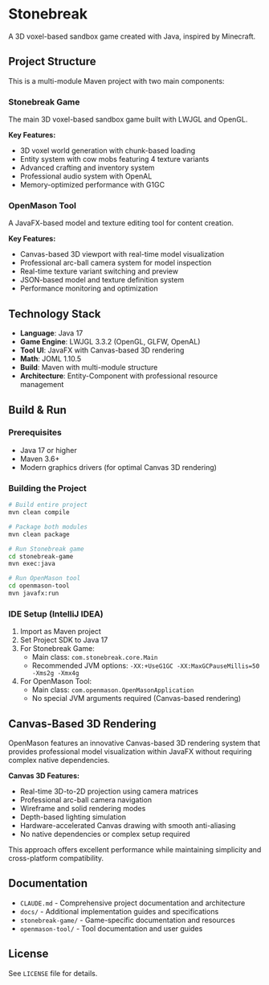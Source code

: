 # Stonebreak

A 3D voxel-based sandbox game created with Java, inspired by Minecraft.

## Project Structure

This is a multi-module Maven project with two main components:

### Stonebreak Game
The main 3D voxel-based sandbox game built with LWJGL and OpenGL.

**Key Features:**
- 3D voxel world generation with chunk-based loading
- Entity system with cow mobs featuring 4 texture variants
- Advanced crafting and inventory system
- Professional audio system with OpenAL
- Memory-optimized performance with G1GC

### OpenMason Tool
A JavaFX-based model and texture editing tool for content creation.

**Key Features:**
- Canvas-based 3D viewport with real-time model visualization
- Professional arc-ball camera system for model inspection
- Real-time texture variant switching and preview
- JSON-based model and texture definition system
- Performance monitoring and optimization

## Technology Stack

- **Language**: Java 17
- **Game Engine**: LWJGL 3.3.2 (OpenGL, GLFW, OpenAL)
- **Tool UI**: JavaFX with Canvas-based 3D rendering
- **Math**: JOML 1.10.5
- **Build**: Maven with multi-module structure
- **Architecture**: Entity-Component with professional resource management

## Build & Run

### Prerequisites
- Java 17 or higher
- Maven 3.6+
- Modern graphics drivers (for optimal Canvas 3D rendering)

### Building the Project
```bash
# Build entire project
mvn clean compile

# Package both modules
mvn clean package

# Run Stonebreak game
cd stonebreak-game
mvn exec:java

# Run OpenMason tool
cd openmason-tool
mvn javafx:run
```

### IDE Setup (IntelliJ IDEA)
1. Import as Maven project
2. Set Project SDK to Java 17
3. For Stonebreak Game:
   - Main class: `com.stonebreak.core.Main`
   - Recommended JVM options: `-XX:+UseG1GC -XX:MaxGCPauseMillis=50 -Xms2g -Xmx4g`
4. For OpenMason Tool:
   - Main class: `com.openmason.OpenMasonApplication`
   - No special JVM arguments required (Canvas-based rendering)

## Canvas-Based 3D Rendering

OpenMason features an innovative Canvas-based 3D rendering system that provides professional model visualization within JavaFX without requiring complex native dependencies.

**Canvas 3D Features:**
- Real-time 3D-to-2D projection using camera matrices
- Professional arc-ball camera navigation
- Wireframe and solid rendering modes
- Depth-based lighting simulation
- Hardware-accelerated Canvas drawing with smooth anti-aliasing
- No native dependencies or complex setup required

This approach offers excellent performance while maintaining simplicity and cross-platform compatibility.

## Documentation

- `CLAUDE.md` - Comprehensive project documentation and architecture
- `docs/` - Additional implementation guides and specifications
- `stonebreak-game/` - Game-specific documentation and resources
- `openmason-tool/` - Tool documentation and user guides

## License

See `LICENSE` file for details.



